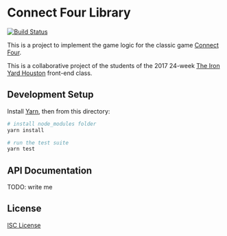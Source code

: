 # Connect Four Library

[![Build Status](https://travis-ci.org/jennypenfield/connect-four-lib.svg?branch=master)](https://travis-ci.org/jennypenfield/connect-four-lib)

This is a project to implement the game logic for the classic game
[Connect Four].

This is a collaborative project of the students of the 2017 24-week
[The Iron Yard Houston] front-end class.

## Development Setup

Install [Yarn], then from this directory:

```sh
# install node_modules folder
yarn install

# run the test suite
yarn test
```

## API Documentation

TODO: write me

## License

[ISC License]

[Connect Four]:https://en.wikipedia.org/wiki/Connect_Four
[The Iron Yard Houston]:https://www.theironyard.com/locations/houston
[Yarn]:https://yarnpkg.com
[ISC License]:LICENSE.md
